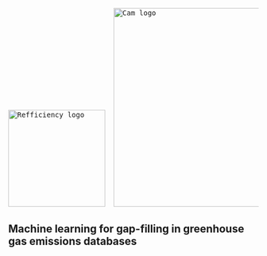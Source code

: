 <pre><img width="195" alt="Refficiency logo" src= https://www.refficiency.org/wp-content/uploads/2018/05/Refficiency-04-1-e1474497018375.png>  <img width="400" alt="Cam logo" src= https://www.cam.ac.uk/sites/www.cam.ac.uk/files/inner-images/logo.jpg>   <img width="105" alt="AI4ER logo" src= https://avatars.githubusercontent.com/u/55584824?s=200&v=4>  </pre>

## Machine learning for gap-filling in greenhouse gas emissions databases



